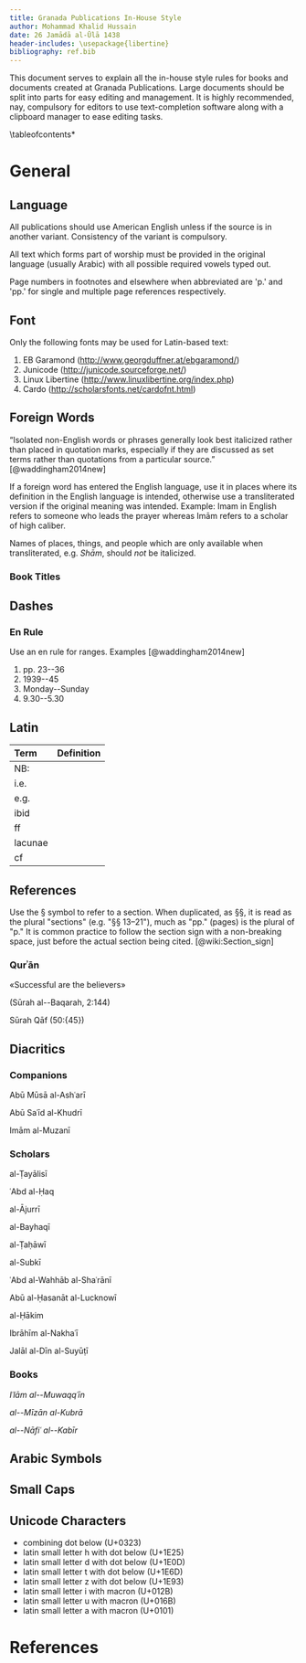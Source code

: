 ```yaml
---
title: Granada Publications In-House Style
author: Mohammad Khalid Hussain
date: 26 Jamādā al-Ūlā 1438
header-includes: \usepackage{libertine}
bibliography: ref.bib
---
```


<!-- TODO
- Punctuation of full stop and comma near a bracket.
  Ex: [perspiciatis.] or [lorem epsum,]

- Fulan cited it in his Musnad/Masa'il/Book title
- Haqq or Haq
 -->

This document serves to explain all the in-house style rules for books and documents created at Granada Publications. Large documents should be split into parts for easy editing and management. It is highly recommended, nay, compulsory for editors to use text-completion software along with a clipboard manager to ease editing tasks.

\tableofcontents*

# General

## Language

All publications should use American English unless if the source is in another variant. Consistency of the variant is compulsory.

All text which forms part of worship must be provided in the original language (usually Arabic) with all possible required vowels typed out.

Page numbers in footnotes and elsewhere when abbreviated are 'p.' and 'pp.' for single and multiple page references respectively.

## Font

Only the following fonts may be used for Latin-based text:

1. EB Garamond (http://www.georgduffner.at/ebgaramond/)
2. Junicode (http://junicode.sourceforge.net/)
3. Linux Libertine (http://www.linuxlibertine.org/index.php)
4. Cardo (http://scholarsfonts.net/cardofnt.html)

## Foreign Words

“Isolated non-English words or phrases generally look best italicized rather than placed in quotation marks, especially if they are discussed as set terms rather than quotations from a particular source.” [@waddingham2014new]

If a foreign word has entered the English language, use it in places where its definition in the English language is intended, otherwise use a transliterated version if the original meaning was intended. Example: Imam in English refers to someone who leads the prayer whereas Imām refers to a scholar of high caliber.

Names of places, things, and people which are only available when transliterated, e.g. _Shām_, should *not* be italicized.

### Book Titles

<!-- 
If a book title is in Arabic followed by its translation in English, how should it be formatted?
i. Italics followed by Regular
ii. The whole name in Italics including the English translation
 -->

## Dashes

### En Rule

Use an en rule for ranges. Examples [@waddingham2014new]

1. pp. 23--36
2. 1939--45
3. Monday--Sunday
4. 9.30--5.30

## Latin

| Term          | Definition     |
| :------------ | :------------- |
| NB:           |                |
| i.e.          |                |
| e.g.          |                |
| ibid          |                |
| ff            |                |
| lacunae       |                |
| cf            |                |

## References

Use the § symbol to refer to a section. When duplicated, as §§, it is read as the plural "sections" (e.g. "§§ 13–21"), much as "pp." (pages) is the plural of "p." It is common practice to follow the section sign with a non-breaking space, just before the actual section being cited. [@wiki:Section_sign]

### Qurʾān

«Successful are the believers»

(Sūrah al--Baqarah, 2:144)

Sūrah Qāf (50:{45})

## Diacritics

### Companions

Abū Mūsā al-Ashʿarī

Abū Saʿīd al-Khudrī

Imām al-Muzanī

### Scholars

al-Ṭayālisī

ʿAbd al-Ḥaq

al-Ājurrī

al-Bayhaqī

al-Ṭaḥāwī

al-Subkī

ʿAbd al-Wahhāb al-Shaʿrānī

Abū al-Ḥasanāt al-Lucknowī

al-Ḥākim

Ibrāhīm al-Nakhaʿī

Jalāl al-Dīn al-Suyūṭī

### Books

_Iʿlām al--Muwaqqʿīn_

_al--Mīzān al-Kubrā_

_al--Nāfiʿ al--Kabīr_

## Arabic Symbols

## Small Caps


## Unicode Characters

- combining dot below (U+0323)
- latin small letter h with dot below (U+1E25)
- latin small letter d with dot below (U+1E0D)
- latin small letter t with dot below (U+1E6D)
- latin small letter z with dot below (U+1E93)
- latin small letter i with macron (U+012B)
- latin small letter u with macron (U+016B)
- latin small letter a with macron (U+0101)

# References
